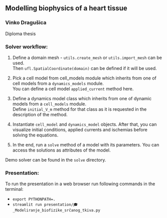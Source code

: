 ## Modelling biophysics of a heart tissue
### Vinko Dragušica
Diploma thesis

### Solver workflow:

 1. Define a domain mesh - ``utils.create_mesh`` or ``utils.import_mesh`` can be used.\
 Then ``ufl.SpatialCoordinate(domain)`` can be defined if it will be used.

 2. Pick a cell model from cell_models module which inherits from one of cell models from a `dynamics_models` module.\
 You can define a cell model `applied_current` method here.

 3. Define a dynamics model class which inherits from one of dynamic models from a `cell_models` module.\
 Define ``initial_V_m`` method for that class as it is requested in the description of the method.

 4. Instantiate `cell_model` and `dynamics_model` objects. After that, you can visualize initial conditions, applied currents and ischemias before solving the equations.

 4. In the end, run a ``solve`` method of a model with its parameters. You can access the solutions as attributes of the model.

 Demo solver can be found in the `solve` directory.


### Presentation:

To run the presentation in a web browser run following commands in the terminal:

- `export PYTHONPATH=.`
- `streamlit run presentation/🎓_Modeliranje_biofizike_srčanog_tkiva.py`